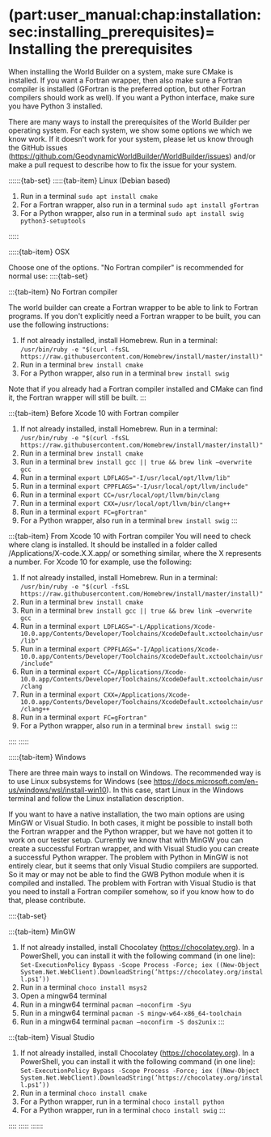 (part:user_manual:chap:installation:sec:installing_prerequisites)=
Installing the prerequisites
============================

When installing the World Builder on a system, make sure CMake is installed.
If you want a Fortran wrapper, then also make sure a Fortran compiler is installed (GFortran is the preferred option, but other Fortran compilers should work as well).
If you want a Python interface, make sure you have Python 3 installed.

There are many ways to install the prerequisites of the World Builder per operating system.
For each system, we show some options we which we know work.
If it doesn't work for your system, please let us know through the GitHub issues (<https://github.com/GeodynamicWorldBuilder/WorldBuilder/issues>) and/or make a pull request to describe how to fix the issue for your system.

::::::{tab-set}
:::::{tab-item} Linux (Debian based)

1. Run in a terminal `sudo apt install cmake`
2. For a Fortran wrapper, also run in a terminal `sudo apt install gFortran`
3. For a Python wrapper, also run in a terminal `sudo apt install swig python3-setuptools`

:::::

:::::{tab-item} OSX

Choose one of the options. "No Fortran compiler" is recommended for normal use:
::::{tab-set}

:::{tab-item} No Fortran compiler

The world builder can create a Fortran wrapper to be able to link to Fortran programs.
If you don't explicitly need a Fortran wrapper to be built, you can use the following instructions:
1. If not already installed, install Homebrew. Run in a terminal: `/usr/bin/ruby -e "$(curl -fsSL https://raw.githubusercontent.com/Homebrew/install/master/install)"`
2. Run in a terminal `brew install cmake`
3. For a Python wrapper, also run in a terminal `brew install swig`

Note that if you already had a Fortran compiler installed and CMake can find it, the Fortran wrapper will still be built.
:::

:::{tab-item} Before Xcode 10 with Fortran compiler
1. If not already installed, install Homebrew. Run in a terminal: `/usr/bin/ruby -e "$(curl -fsSL https://raw.githubusercontent.com/Homebrew/install/master/install)"`
2. Run in a terminal `brew install cmake`
3. Run in a terminal `brew install gcc || true && brew link –overwrite gcc`
4. Run in a terminal `export LDFLAGS="-I/usr/local/opt/llvm/lib"`
5. Run in a terminal `export CPPFLAGS="-I/usr/local/opt/llvm/include"`
6. Run in a terminal `export CC=/usr/local/opt/llvm/bin/clang`
7. Run in a terminal `export CXX=/usr/local/opt/llvm/bin/clang++`
8. Run in a terminal `export FC=gFortran"`
9. For a Python wrapper, also run in a terminal `brew install swig`
:::

:::{tab-item} From Xcode 10 with Fortran compiler
You will need to check where clang is installed.
It should be installed in a folder called /Applications/X-code.X.X.app/ or something similar, where the X represents a number.
For Xcode 10 for example, use the following:
1. If not already installed, install Homebrew. Run in a terminal: `/usr/bin/ruby -e "$(curl -fsSL https://raw.githubusercontent.com/Homebrew/install/master/install)"`
2. Run in a terminal `brew install cmake`
3. Run in a terminal `brew install gcc || true && brew link –overwrite gcc`
4. Run in a terminal `export LDFLAGS="-L/Applications/Xcode-10.0.app/Contents/Developer/Toolchains/XcodeDefault.xctoolchain/usr/lib"`
5. Run in a terminal `export CPPFLAGS="-I/Applications/Xcode-10.0.app/Contents/Developer/Toolchains/XcodeDefault.xctoolchain/usr/include"`
6. Run in a terminal `export CC=/Applications/Xcode-10.0.app/Contents/Developer/Toolchains/XcodeDefault.xctoolchain/usr/clang`
7. Run in a terminal `export CXX=/Applications/Xcode-10.0.app/Contents/Developer/Toolchains/XcodeDefault.xctoolchain/usr/clang++`
8. Run in a terminal `export FC=gFortran"`
9. For a Python wrapper, also run in a terminal `brew install swig`
:::

::::
:::::

:::::{tab-item} Windows

There are three main ways to install on Windows.
The recommended way is to use Linux subsystems for Windows (see <https://docs.microsoft.com/en-us/windows/wsl/install-win10>).
In this case, start Linux in the Windows terminal and follow the Linux installation description.

If you want to have a native installation, the two main options are using MinGW or Visual Studio.
In both cases, it might be possible to install both the Fortran wrapper and the Python wrapper, but we have not gotten it to work on our tester setup.
Currently we know that with MinGW you can create a successful Fortran wrapper, and with Visual Studio you can create a successful Python wrapper.
The problem with Python in MinGW is not entirely clear, but it seems that only Visual Studio compilers are supported.
So it may or may not be able to find the GWB Python module when it is compiled and installed.
The problem with Fortran with Visual Studio is that you need to install a Fortran compiler somehow, so if you know how to do that, please contribute.

::::{tab-set}

:::{tab-item} MinGW
1. If not already installed, install Chocolatey (<https://chocolatey.org>). In a PowerShell, you can install it with the following command (in one line): `Set-ExecutionPolicy Bypass -Scope Process -Force; iex ((New-Object System.Net.WebClient).DownloadString(’https://chocolatey.org/install.ps1’))`
2. Run in a terminal `choco install msys2`
3. Open a mingw64 terminal
4. Run in a mingw64 terminal `pacman –noconfirm -Syu`
5. Run in a mingw64 terminal `pacman -S mingw-w64-x86_64-toolchain`
6. Run in a mingw64 terminal `pacman –noconfirm -S dos2unix`
:::

:::{tab-item} Visual Studio
1. If not already installed, install Chocolatey (<https://chocolatey.org>). In a PowerShell, you can install it with the following command (in one line): `Set-ExecutionPolicy Bypass -Scope Process -Force; iex ((New-Object System.Net.WebClient).DownloadString(’https://chocolatey.org/install.ps1’))`
2. Run in a terminal `choco install cmake`
3. For a Python wrapper, run in a terminal `choco install python`
4. For a Python wrapper, run in a terminal `choco install swig` 
:::

::::
:::::
::::::

